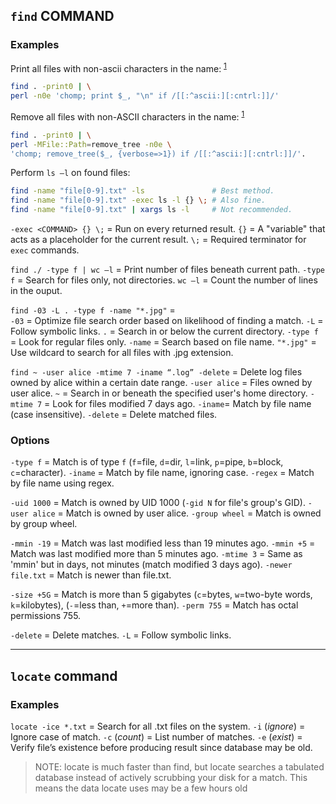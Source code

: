 
## `find` COMMAND

### Examples

Print all files with non-ascii characters in the name: <sup>[1]</sup>
```bash
find . -print0 | \
perl -n0e 'chomp; print $_, "\n" if /[[:^ascii:][:cntrl:]]/'
```

Remove all files with non-ASCII characters in the name: <sup>[1]</sup>
```bash
find . -print0 | \
perl -MFile::Path=remove_tree -n0e \
'chomp; remove_tree($_, {verbose=>1}) if /[[:^ascii:][:cntrl:]]/'.
```

Perform `ls –l` on found files:
```bash
find -name "file[0-9].txt" -ls               # Best method.
find -name "file[0-9].txt" -exec ls -l {} \; # Also fine.
find -name "file[0-9].txt" | xargs ls -l     # Not recommended.
```

`-exec <COMMAND> {} \;` = Run <COMMAND> on every returned result.
                 `{}` = A "variable" that acts as a placeholder for the current result.
                 `\;` = Required terminator for `exec` commands.

`find ./ -type f | wc –l` = Print number of files beneath current path.
                `-type f` = Search for files only, not directories.
                  `wc –l` = Count the number of lines in the ouput.

`find -03 -L . -type f -name "*.jpg"` =  
                               `-03` = Optimize file search order based on likelihood of finding a match.
                                `-L` = Follow symbolic links.
                                 `.` = Search in or below the current directory.
                           `-type f` = Look for regular files only.
                             `-name` = Search based on file name.
                           `"*.jpg"` = Use wildcard to search for all files with .jpg extension.

`find ~ -user alice -mtime 7 -iname “.log” -delete` = Delete log files owned by alice within a certain date range.
                                      `-user alice` = Files owned by user alice.
                                                `~` = Search in or beneath the specified user's home directory.
                                         `-mtime 7` = Look for files modified 7 days ago.
                                            `-iname`= Match by file name (case insensitive).
                                          `-delete` = Delete matched files.

### Options

`-type f` = Match is of type `f` (`f`=file, `d`=dir, `l`=link, `p`=pipe, `b`=block, `c`=character).
`-iname`  = Match by file name, ignoring case.
`-regex`  = Match by file name using regex.

`-uid 1000`    = Match is owned by UID 1000 (`-gid N` for file's group's GID).
`-user alice`  = Match is owned by user alice.
`-group wheel` = Match is owned by group wheel.

`-mmin -19`       = Match was last modified less than 19 minutes ago.
`-mmin +5`        = Match was last modified more than 5 minutes ago.
`-mtime 3`        = Same as 'mmin' but in days, not minutes (match modified 3 days ago).
`-newer file.txt` = Match is newer than file.txt.

`-size +5G` = Match is more than 5 gigabytes (`c`=bytes, `w`=two-byte words, `k`=kilobytes), (`-`=less than, `+`=more than).
`-perm 755` = Match has octal permissions 755.

`-delete` = Delete matches.
`-L`      = Follow symbolic links.

---
## `locate` command

### Examples

`locate -ice *.txt` = Search for all .txt files on the system.
    `-i` (*ignore*) = Ignore case of match.
    `-c` (*count*)  = List number of matches.
    `-e` (*exist*)  = Verify file’s existence before producing result since database may be old.

> NOTE: locate is much faster than find, but locate searches a tabulated database instead of actively scrubbing your disk for a match.
        This means the data locate uses may be a few hours old

[1]: https://stackoverflow.com/questions/19146240/find-and-delete-files-with-non-ascii-names
